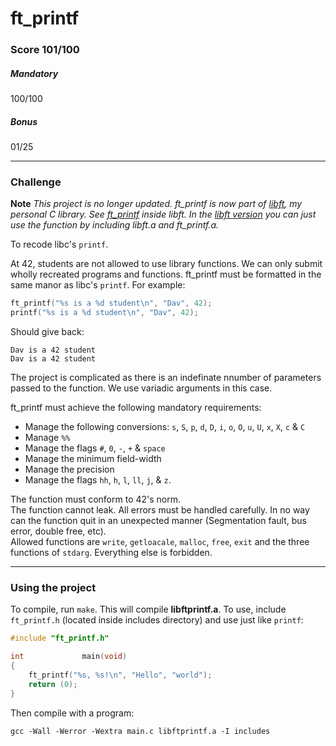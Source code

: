 # ft_printf
### Score 101/100
##### Mandatory
100/100
##### Bonus
01/25
***
### Challenge
**Note** *This project is no longer updated. ft_printf is now part of [libft](https://github.com/davhojt/libft "libft, a 42 project"), my personal C library. See [ft_printf](https://github.com/davhojt/libft/tree/master/srcs/ft_printf "ft_printf, inside libft") inside libft. In the [libft version](https://github.com/davhojt/libft/tree/master/srcs/ft_printf "ft_printf, inside libft") you can just use the function by including libft.a and ft_printf.a.*  
  
To recode libc's `printf`.  
  
At 42, students are not allowed to use library functions. We can only submit wholly recreated programs and functions.
ft_printf must be formatted in the same manor as libc's `printf`. For example:
```c
ft_printf("%s is a %d student\n", "Dav", 42);
printf("%s is a %d student\n", "Dav", 42);
```
Should give back:
```console
Dav is a 42 student
Dav is a 42 student
```
  
The project is complicated as there is an indefinate nnumber of parameters passed to the function. We use variadic arguments in this case.  
  
ft_printf must achieve the following mandatory requirements:  
  
* Manage the following conversions: `s`, `S`, `p`, `d`, `D`, `i`, `o`, `O`, `u`, `U`, `x`, `X`, `c` & `C`
* Manage `%%`
* Manage the flags `#`, `0`, `-`, `+` & `space`
* Manage the minimum field-width
* Manage the precision
* Manage the flags `hh`, `h`, `l`, `ll`, `j`, & `z`.
  
The function must conform to 42's norm.  
The function cannot leak. All errors must be handled carefully. In no way can the function quit in an unexpected manner (Segmentation fault, bus error, double free, etc).  
Allowed functions are `write`, `getloacale`, `malloc`, `free`, `exit` and the three functions of `stdarg`. Everything else is forbidden.
***
### Using the project
To compile, run `make`. This will compile **libftprintf.a**. To use, include `ft_printf.h` (located inside includes directory) and use just like `printf`:
```c
#include "ft_printf.h"

int				main(void)
{
	ft_printf("%s, %s!\n", "Hello", "world");
	return (0);
}
```
Then compile with a program:
```console
gcc -Wall -Werror -Wextra main.c libftprintf.a -I includes
```
